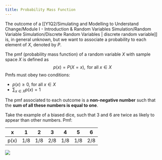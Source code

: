 ```yaml
---
title: Probability Mass Function
---
```


The outcome of a [[Y1Q2/Simulating and Modelling to Understand Change/Module I - Introduction & Random Variables Simulation/Random Variable Simulation/Discrete Random Variables | discrete random variable]] is, in general unknown, but we want to associate a probability to each element of $X$, denoted by $P$.

The pmf (probability mass function) of a random variable $X$ with sample space $X$ is defined as 
$$p(x)=P(X=x), \text{ for all } x \in X$$
Pmfs must obey two conditions:
- $p(x) \geq 0$, for all $x \in X$
- $\sum_{x \in X} p(x) = 1$

The pmf associated to each outcome is a **non-negative number** such that the **sum of all these numbers is equal to one**.

Take the example of a biased dice, such that 3 and 6 are twice as likely to appear than other numbers. Pmf:

| x    | 1   | 2   | 3   | 4   | 5   | 6   |
| ---- | --- | --- | --- | --- | --- | --- |
| p(x) | 1/8 | 1/8 | 2/8 | 1/8 | 1/8 | 2/8 |
![](../attachments/screenshot-2024-02-26-at-212739.png)